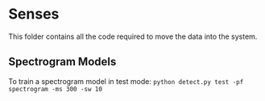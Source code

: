 # Senses

This folder contains all the code required to move the data into the system.

## Spectrogram Models

To train a spectrogram model in test mode:
`python detect.py test -pf spectrogram -ms 300 -sw 10`
